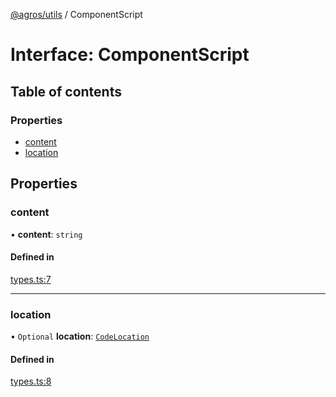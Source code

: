 [@agros/utils](../index.md) / ComponentScript

# Interface: ComponentScript

## Table of contents

### Properties

- [content](ComponentScript.md#content)
- [location](ComponentScript.md#location)

## Properties

### <a id="content" name="content"></a> content

• **content**: `string`

#### Defined in

[types.ts:7](https://github.com/agrosjs/agros/blob/e90e8df/packages/agros-utils/src/types.ts#L7)

___

### <a id="location" name="location"></a> location

• `Optional` **location**: [`CodeLocation`](CodeLocation.md)

#### Defined in

[types.ts:8](https://github.com/agrosjs/agros/blob/e90e8df/packages/agros-utils/src/types.ts#L8)
